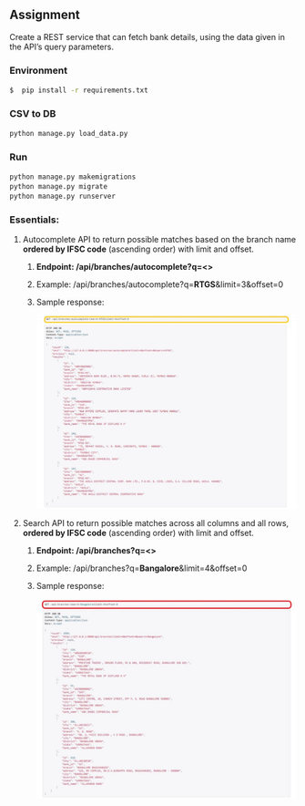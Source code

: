 ## Assignment
 Create a REST service that can fetch bank details, using the data given in the API’s query parameters.

### Environment

```sh
$  pip install -r requirements.txt
```

### CSV to DB

```python
python manage.py load_data.py
```

### Run


```python
python manage.py makemigrations
python manage.py migrate
python manage.py runserver
```

### Essentials:

1. Autocomplete API to return possible matches based on the branch name **ordered by IFSC code** (ascending order) with limit and offset.
    1. **Endpoint: /api/branches/autocomplete?q=<>**
    2. Example: /api/branches/autocomplete?q=**RTGS**&limit=3&offset=0
    3. Sample response:

       ![bank](bank.jpeg)

2. Search API to return possible matches across all columns and all rows, **ordered by IFSC code** (ascending order) with limit and offset.
     1. **Endpoint: /api/branches?q=<>**
     2. Example: /api/branches?q=**Bangalore**&limit=4&offset=0
     3. Sample response:
     
        ![bankbranches](bank_branches.jpeg)
